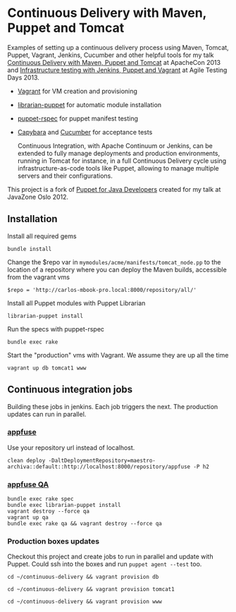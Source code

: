 # Continuous Delivery with Maven, Puppet and Tomcat 

Examples of setting up a continuous delivery process using Maven, Tomcat, Puppet, Vagrant, Jenkins,
Cucumber and other helpful tools for my talk
[Continuous Delivery with Maven, Puppet and Tomcat](http://blog.csanchez.org/2013/11/12/continuous-delivery-with-maven-puppet-and-tomcat-video-from-apachecon-na-2013/)
at ApacheCon 2013 and
[Infrastructure testing with Jenkins, Puppet and Vagrant](http://blog.csanchez.org/2013/10/29/infrastructure-testing-with-jenkins-puppet-and-vagrant-at-agile-testing-days/)
at Agile Testing Days 2013.

* [Vagrant](http://vagrantup.com) for VM creation and provisioning
* [librarian-puppet](http://librarian-puppet.com/) for automatic module installation
* [puppet-rspec](http://rspec-puppet.com) for puppet manifest testing
* [Capybara](https://github.com/jnicklas/capybara) and [Cucumber](http://cukes.info/) for acceptance tests


    Continuous Integration, with Apache Continuum or Jenkins, can be extended to fully manage deployments and production environments, running in Tomcat for instance, in a full Continuous Delivery cycle using infrastructure-as-code tools like Puppet, allowing to manage multiple servers and their configurations.

This project is a fork of [Puppet for Java Developers](https://github.com/carlossg/puppet-for-java-devs) created for my talk at JavaZone Oslo 2012.


## Installation


Install all required gems

    bundle install

Change the $repo var in `mymodules/acme/manifests/tomcat_node.pp` to the location of a repository where you can deploy the Maven builds, accessible from the vagrant vms

    $repo = 'http://carlos-mbook-pro.local:8000/repository/all/'

Install all Puppet modules with Puppet Librarian

    librarian-puppet install

Run the specs with puppet-rspec

    bundle exec rake

Start the "production" vms with Vagrant. We assume they are up all the time

    vagrant up db tomcat1 www


## Continuous integration jobs

Building these jobs in jenkins. Each job triggers the next. The production updates can run in parallel.

### [appfuse](https://github.com/carlossg/appfuse)

Use your repository url instead of localhost.

    clean deploy -DaltDeploymentRepository=maestro-archiva::default::http://localhost:8000/repository/appfuse -P h2

### [appfuse QA](https://github.com/carlossg/continuous-delivery)

    bundle exec rake spec
    bundle exec librarian-puppet install
    vagrant destroy --force qa
    vagrant up qa
    bundle exec rake qa && vagrant destroy --force qa

### Production boxes updates

Checkout this project and create jobs to run in parallel and update with Puppet. Could ssh into the boxes and run `puppet agent --test` too.

    cd ~/continuous-delivery && vagrant provision db

    cd ~/continuous-delivery && vagrant provision tomcat1

    cd ~/continuous-delivery && vagrant provision www
